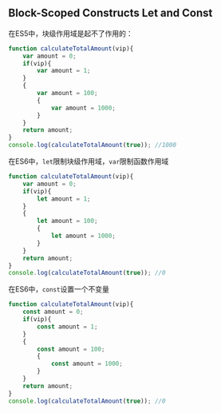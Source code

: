 ## Block-Scoped Constructs Let and Const

在ES5中，块级作用域是起不了作用的：

```javascript
function calculateTotalAmount(vip){
    var amount = 0;
    if(vip){
        var amount = 1;
    }
    {
        var amount = 100;
        {
            var amount = 1000;
        }
    }
    return amount;
}
console.log(calculateTotalAmount(true)); //1000
```

在ES6中，`let`限制块级作用域，`var`限制函数作用域

```javascript
function calculateTotalAmount(vip){
    var amount = 0;
    if(vip){
        let amount = 1;
    }
    {
        let amount = 100;
        {
            let amount = 1000;
        }
    }
    return amount;
}
console.log(calculateTotalAmount(true)); //0
```

在ES6中，`const`设置一个不变量

```javascript
function calculateTotalAmount(vip){
    const amount = 0;
    if(vip){
        const amount = 1;
    }
    {
        const amount = 100;
        {
            const amount = 1000;
        }
    }
    return amount;
}
console.log(calculateTotalAmount(true)); //0
```
